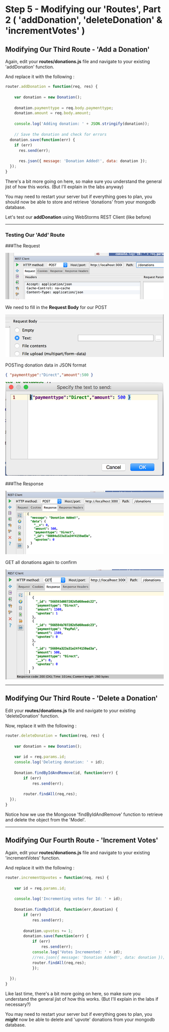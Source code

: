 # Step 5 - Modifying our 'Routes', Part 2 ( 'addDonation', 'deleteDonation' & 'incrementVotes' )

## Modifying Our Third Route - 'Add a Donation'

Again, edit your **routes/donations.js** file and navigate to your existing 'addDonation' function.

And replace it with the following :

```javascript
router.addDonation = function(req, res) {

    var donation = new Donation();
    
    donation.paymenttype = req.body.paymenttype;
    donation.amount = req.body.amount;

    console.log('Adding donation: ' + JSON.stringify(donation));
    
    // Save the donation and check for errors
  donation.save(function(err) {
    if (err)
      res.send(err);

      res.json({ message: 'Donation Added!', data: donation });
  });
}
```
There's a bit more going on here, so make sure you understand the general jist of how this works. (But I'll explain in the labs anyway)

You may need to restart your server but if everything goes to plan, you should now be able to store and retrieve 'donations' from your mongodb database.


Let's test our **addDonation** using WebStorms REST Client (like before)

---

### Testing Our 'Add' Route


###The Request

![](../lab02/images/lab02s27.png)

We need to fill in the **Request Body** for our POST

![](../lab02/images/lab02s28.png)

POSTing donation data in JSON format

~~~json
{ "paymenttype":"Direct","amount":500 }
~~~

![](../lab03/images/lab02s501.png)


###The Response

![](../lab03/images/lab02s502.png)

GET all donations again to confirm

![](../lab03/images/lab02s503.png)


---
## Modifying Our Third Route - 'Delete a Donation'

Edit your **routes/donations.js** file and navigate to your existing 'deleteDonation' function.

Now, replace it with the following :

```javascript
router.deleteDonation = function(req, res) {

    var donation = new Donation();

    var id = req.params.id;
    console.log('Deleting donation: ' + id);
    
    Donation.findByIdAndRemove(id, function(err) {
        if (err)
            res.send(err);

        router.findAll(req,res);
  });
}
```

Notice how we use the Mongoose 'findByIdAndRemove' function to retrieve and delete the object from the 'Model'.

---
## Modifying Our Fourth Route - 'Increment Votes'

Again, edit your **routes/donations.js** file and navigate to your existing 'incrementVotes' function.

And replace it with the following :

```javascript
router.incrementUpvotes = function(req, res) {

    var id = req.params.id;
    
    console.log('Incrementing votes for Id: ' + id);
    
    Donation.findById(id, function(err,donation) {
        if (err)
            res.send(err);

        donation.upvotes += 1;
        donation.save(function(err) {
            if (err)
                res.send(err);
            console.log('Votes Incremented: ' + id);
            //res.json({ message: 'Donation Added!', data: donation });
            router.findAll(req,res); 
            }); 

  });
}
```
Like last time, there's a bit more going on here, so make sure you understand the general jist of how this works. (But I'll explain in the labs if necessary?)

You may need to restart your server but if everything goes to plan, you ***might*** now be able to delete and 'upvote' donations from your mongodb database.